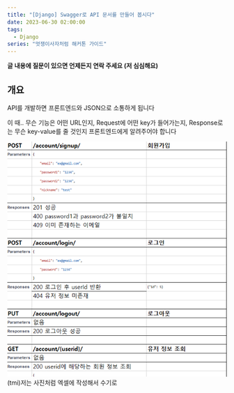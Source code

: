 ```yaml
---
title: "[Django] Swagger로 API 문서를 만들어 봅시다"
date: 2023-06-30 02:00:00
tags:
  - Django
series: "멋쟁이사자처럼 해커톤 가이드"
---
```


**글 내용에 질문이 있으면 언제든지 연락 주세요 (저 심심해요)**

## 개요

API를 개발하면 프론트엔드와 JSON으로 소통하게 됩니다

이 때.. 무슨 기능은 어떤 URL인지, Request에 어떤 key가 들어가는지, Response로는 무슨 key-value를 줄 것인지 프론트엔드에게 알려주어야 합니다

![](1.png)
(tmi)저는 사진처럼 엑셀에 작성해서 수기로 
